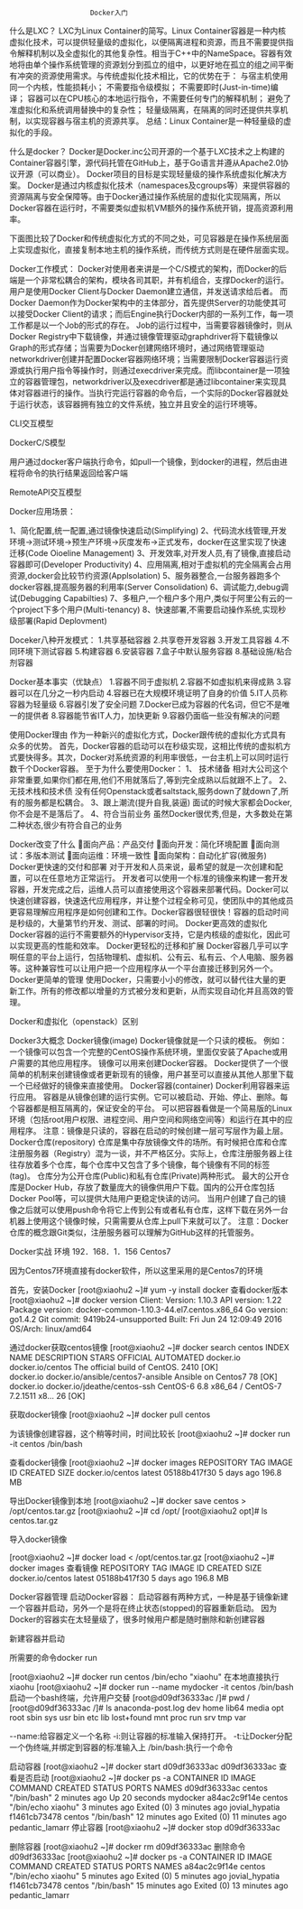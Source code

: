                    		Docker入门

什么是LXC？
LXC为Linux Container的简写。Linux Container容器是一种内核虚拟化技术，可以提供轻量级的虚拟化，以便隔离进程和资源，而且不需要提供指令解释机制以及全虚拟化的其他复杂性。相当于C++中的NameSpace。容器有效地将由单个操作系统管理的资源划分到孤立的组中，以更好地在孤立的组之间平衡有冲突的资源使用需求。与传统虚拟化技术相比，它的优势在于：
与宿主机使用同一个内核，性能损耗小；
不需要指令级模拟；
不需要即时(Just-in-time)编译；
容器可以在CPU核心的本地运行指令，不需要任何专门的解释机制；
避免了准虚拟化和系统调用替换中的复杂性；
轻量级隔离，在隔离的同时还提供共享机制，以实现容器与宿主机的资源共享。
总结：Linux Container是一种轻量级的虚拟化的手段。


什么是docker？
Docker是Docker.inc公司开源的一个基于LXC技术之上构建的Container容器引擎，源代码托管在GitHub上，基于Go语言并遵从Apache2.0协议开源（可以商业）。
Docker项目的目标是实现轻量级的操作系统虚拟化解决方案。
Docker是通过内核虚拟化技术（namespaces及cgroups等）来提供容器的资源隔离与安全保障等。由于Docker通过操作系统层的虚拟化实现隔离，所以Docker容器在运行时，不需要类似虚拟机VM额外的操作系统开销，提高资源利用率。


下面图比较了Docker和传统虚拟化方式的不同之处，可见容器是在操作系统层面上实现虚拟化，直接复制本地主机的操作系统，而传统方式则是在硬件层面实现。
 

Docker工作模式：
Docker对使用者来讲是一个C/S模式的架构，而Docker的后端是一个非常松耦合的架构，模块各司其职，并有机组合，支撑Docker的运行。 
用户是使用Docker Client与Docker Daemon建立通信，并发送请求给后者。
而Docker Daemon作为Docker架构中的主体部分，首先提供Server的功能使其可以接受Docker Client的请求；而后Engine执行Docker内部的一系列工作，每一项工作都是以一个Job的形式的存在。 
Job的运行过程中，当需要容器镜像时，则从Docker Registry中下载镜像，并通过镜像管理驱动graphdriver将下载镜像以Graph的形式存储；当需要为Docker创建网络环境时，通过网络管理驱动networkdriver创建并配置Docker容器网络环境；当需要限制Docker容器运行资源或执行用户指令等操作时，则通过execdriver来完成。而libcontainer是一项独立的容器管理包，networkdriver以及execdriver都是通过libcontainer来实现具体对容器进行的操作。当执行完运行容器的命令后，一个实际的Docker容器就处于运行状态，该容器拥有独立的文件系统，独立并且安全的运行环境等。



CLI交互模型

DockerC/S模型
 

用户通过docker客户端执行命令，如pull一个镜像，到docker的进程，然后由进程将命令的执行结果返回给客户端

RemoteAPI交互模型
 



Docker应用场景：
 

1、简化配置,统一配置,通过镜像快速启动(Simplifying)
2、代码流水线管理,开发环境->测试环境->预生产环境->灰度发布->正式发布，docker在这里实现了快速迁移(Code Oioeline Management)
3、开发效率,对开发人员,有了镜像,直接启动容器即可(Developer Productivity)
4、应用隔离,相对于虚拟机的完全隔离会占用资源,docker会比较节约资源(Applsolation)
5、服务器整合,一台服务器跑多个docker容器,提高服务器的利用率(Server Consolidation)
6、调试能力,debug调试(Debugging Capabilties)
7、多租户,一个租户多个用户,类似于阿里公有云的一个project下多个用户(Multi-tenancy)
8、快速部署,不需要启动操作系统,实现秒级部署(Rapid Deplovment)



Doceker八种开发模式：
1.共享基础容器
2.共享卷开发容器
3.开发工具容器
4.不同环境下测试容器
5.构建容器
6.安装容器
7.盒子中默认服务容器
8.基础设施/粘合剂容器

Docker基本事实（优缺点）
1.容器不同于虚拟机
2.容器不如虚拟机来得成熟
3.容器可以在几分之一秒内启动
4.容器已在大规模环境证明了自身的价值
5.IT人员称容器为轻量级
6.容器引发了安全问题
7.Docker已成为容器的代名词，但它不是唯一的提供者
8.容器能节省IT人力，加快更新
9.容器仍面临一些没有解决的问题


使用Docker理由
作为一种新兴的虚拟化方式，Docker跟传统的虚拟化方式具有众多的优势。
首先，Docker容器的启动可以在秒级实现，这相比传统的虚拟机方式要快得多。其次，Docker对系统资源的利用率很低，一台主机上可以同时运行数千个Docker容器。
至于为什么要使用Docker：
1、 技术储备
相对大公司这个非常重要,如果你们都在用,他们不用就落后了,等到完全成熟以后就跟不上了。
2、 无技术栈和技术债
没有任何Openstack或者saltstack,服务down了就down了,所有的服务都是松耦合。
3、跟上潮流(提升自我,装逼)
面试的时候大家都会Docker,你不会是不是落后了。
4、符合当前业务
虽然Docker很优秀,但是，大多数处在第二种状态,很少有符合自己的业务


Docker改变了什么
面向产品：产品交付
面向开发：简化环境配置
面向测试：多版本测试
面向运维：环境一致性
面向架构：自动化扩容(微服务)
Docker更快速的交付和部署
对于开发和人员来说，最希望的就是一次创建和配置，可以在任意地方正常运行。
开发者可以使用一个标准的镜像来构建一套开发容器，开发完成之后，运维人员可以直接使用这个容器来部署代码。Docker可以快速创建容器，快速迭代应用程序，并让整个过程全称可见，使团队中的其他成员更容易理解应用程序是如何创建和工作。Docker容器很轻很快！容器的启动时间是秒级的，大量第节约开发、测试、部署的时间。
Docker更高效的虚拟化
Docker容器的运行不需要额外的Hypervisor支持，它是内核级的虚拟化，因此可以实现更高的性能和效率。
Docker更轻松的迁移和扩展
Docker容器几乎可以字啊任意的平台上运行，包括物理机、虚拟机、公有云、私有云、个人电脑、服务器等。这种兼容性可以让用户把一个应用程序从一个平台直接迁移到另外一个。
Docker更简单的管理
使用Docker，只需要小小的修改，就可以替代往大量的更新工作。所有的修改都以增量的方式被分发和更新，从而实现自动化并且高效的管理。




Docker和虚拟化（openstack）区别
 




Docker3大概念
Docker镜像(image)
Docker镜像就是一个只读的模板。
例如：一个镜像可以包含一个完整的CentOS操作系统环境，里面仅安装了Apache或用户需要的其他应用程序。
镜像可以用来创建Docker容器。
Docker提供了一个很简单的机制来创建镜像或者更新现有的镜像，用户甚至可以直接从其他人那里下载一个已经做好的镜像来直接使用。
Docker容器(container)
Docker利用容器来运行应用。
容器是从镜像创建的运行实例。它可以被启动、开始、停止、删除。每个容器都是相互隔离的，保证安全的平台。
可以把容器看做是一个简易版的Linux环境（包括root用户权限、进程空间、用户空间和网络空间等）和运行在其中的应用程序。
注意：镜像是只读的，容器在启动的时候创建一层可写层作为最上层。
Docker仓库(repository)
仓库是集中存放镜像文件的场所。有时候把仓库和仓库注册服务器（Registry）混为一谈，并不严格区分。实际上，仓库注册服务器上往往存放着多个仓库，每个仓库中又包含了多个镜像，每个镜像有不同的标签(tag)。
仓库分为公开仓库(Public)和私有仓库(Private)两种形式。
最大的公开仓库是Docker Hub，存放了数量庞大的镜像供用户下载。国内的公开仓库包括Docker Pool等，可以提供大陆用户更稳定快读的访问。
当用户创建了自己的镜像之后就可以使用push命令将它上传到公有或者私有仓库，这样下载在另外一台机器上使用这个镜像时候，只需需要从仓库上pull下来就可以了。
注意：Docker仓库的概念跟Git类似，注册服务器可以理解为GitHub这样的托管服务。


Docker实战
环境
192．168．1．156	Centos7

因为Centos7环境直接有docker软件，所以这里采用的是Centos7的环境

首先，安装Docker
[root@xiaohu2 ~]# yum -y install docker
查看docker版本
[root@xiaohu2 ~]# docker version
Client:
 Version:         1.10.3
 API version:     1.22
 Package version: docker-common-1.10.3-44.el7.centos.x86_64
 Go version:      go1.4.2
 Git commit:      9419b24-unsupported
 Built:           Fri Jun 24 12:09:49 2016
 OS/Arch:         linux/amd64



通过docker获取centos镜像
[root@xiaohu2 ~]# docker search centos
INDEX       NAME                                    DESCRIPTION                                     STARS     OFFICIAL   AUTOMATED
docker.io   docker.io/centos                        The official build of CentOS.                   2410      [OK]       
docker.io   docker.io/ansible/centos7-ansible       Ansible on Centos7                              78                   [OK]
docker.io   docker.io/jdeathe/centos-ssh            CentOS-6 6.8 x86_64 / CentOS-7 7.2.1511 x8...   26                   [OK]


获取docker镜像
[root@xiaohu2 ~]# docker pull centos

为该镜像创建容器，这个稍等时间，时间比较长
[root@xiaohu2 ~]# docker run -it centos /bin/bash


查看docker镜像
[root@xiaohu2 ~]# docker images
REPOSITORY          TAG                 IMAGE ID            CREATED             SIZE
docker.io/centos    latest              05188b417f30        5 days ago          196.8 MB


导出Docker镜像到本地
[root@xiaohu2 ~]# docker save centos > /opt/centos.tar.gz
[root@xiaohu2 ~]# cd /opt/
[root@xiaohu2 opt]# ls
centos.tar.gz 

导入docker镜像

[root@xiaohu2 ~]# docker load < /opt/centos.tar.gz
[root@xiaohu2 ~]# docker images   查看镜像
REPOSITORY          TAG                 IMAGE ID            CREATED             SIZE
docker.io/centos    latest              05188b417f30        5 days ago          196.8 MB



Docker容器管理
启动Docker容器：
启动容器有两种方式，一种是基于镜像新建一个容器并启动，另外一个是将在终止状态(stopped)的容器重新启动。
因为Docker的容器实在太轻量级了，很多时候用户都是随时删除和新创建容器


新建容器并启动

所需要的命令docker run

[root@xiaohu2 ~]# docker run centos /bin/echo "xiaohu"  在本地直接执行
xiaohu
[root@xiaohu2 ~]# docker run --name mydocker -it centos /bin/bash 启动一个bash终端，允许用户交替
[root@d09df36333ac /]# pwd
/
[root@d09df36333ac /]# ls
anaconda-post.log  dev  home  lib64       media  opt   root  sbin  sys  usr
bin                etc  lib   lost+found  mnt    proc  run   srv   tmp  var

--name:给容器定义一个名称
-i:则让容器的标准输入保持打开。
-t:让Docker分配一个伪终端,并绑定到容器的标准输入上
/bin/bash:执行一个命令

启动容器
[root@xiaohu2 ~]# docker start d09df36333ac
d09df36333ac
查看是否启动
[root@xiaohu2 ~]# docker ps -a
CONTAINER ID        IMAGE               COMMAND              CREATED             STATUS                      PORTS               NAMES
d09df36333ac        centos              "/bin/bash"          2 minutes ago       Up 20 seconds                                   mydocker
a84ac2c9f14e        centos              "/bin/echo xiaohu"   3 minutes ago       Exited (0) 3 minutes ago                        jovial_hypatia
f1461cb73478        centos              "/bin/bash"          12 minutes ago      Exited (0) 11 minutes ago                       pedantic_lamarr
停止容器
[root@xiaohu2 ~]# docker stop d09df36333ac

删除容器
[root@xiaohu2 ~]# docker rm d09df36333ac 删除命令
d09df36333ac
[root@xiaohu2 ~]# docker ps -a
CONTAINER ID        IMAGE               COMMAND              CREATED             STATUS                      PORTS               NAMES
a84ac2c9f14e        centos              "/bin/echo xiaohu"   5 minutes ago       Exited (0) 5 minutes ago                        jovial_hypatia
f1461cb73478        centos              "/bin/bash"          15 minutes ago      Exited (0) 13 minutes ago                       pedantic_lamarr

